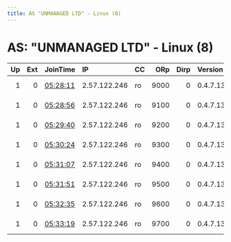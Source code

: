 ```yaml
---
title: AS "UNMANAGED LTD" - Linux (8)
---
```


# AS: "UNMANAGED LTD" - Linux (8)

|   Up |   Ext | JoinTime                                                                                              | IP           | CC   |   ORp |   Dirp | Version   | Contact                  | Nickname   |   eFamMembers |
|-----:|------:|:------------------------------------------------------------------------------------------------------|:-------------|:-----|------:|-------:|:----------|:-------------------------|:-----------|--------------:|
|    1 |     0 | [05:28:11](https://nusenu.github.io/OrNetStats/w/relay/EDDC30E9188C4AB41706C652BFE28B9F2C323928.html) | 2.57.122.246 | ro   |  9000 |      0 | 0.4.7.13  | email:admin prsv.ch url: | prsv       |           145 |
|    1 |     0 | [05:28:56](https://nusenu.github.io/OrNetStats/w/relay/1B2BDE1FBF5F02F91B147DD7600A3036FA6DDBF7.html) | 2.57.122.246 | ro   |  9100 |      0 | 0.4.7.13  | email:admin prsv.ch url: | prsv       |           145 |
|    1 |     0 | [05:29:40](https://nusenu.github.io/OrNetStats/w/relay/C26A31E92ACA5B140B8D397871888E0DE1899BC0.html) | 2.57.122.246 | ro   |  9200 |      0 | 0.4.7.13  | email:admin prsv.ch url: | prsv       |           145 |
|    1 |     0 | [05:30:24](https://nusenu.github.io/OrNetStats/w/relay/014B673F5342F70F7C5CADC15A8C86CBA6D1608C.html) | 2.57.122.246 | ro   |  9300 |      0 | 0.4.7.13  | email:admin prsv.ch url: | prsv       |           145 |
|    1 |     0 | [05:31:07](https://nusenu.github.io/OrNetStats/w/relay/C7404C2152F23594662E887C3941039C64C697F9.html) | 2.57.122.246 | ro   |  9400 |      0 | 0.4.7.13  | email:admin prsv.ch url: | prsv       |           145 |
|    1 |     0 | [05:31:51](https://nusenu.github.io/OrNetStats/w/relay/0EF492E6702F6F2B5D16881393FFA347A764C017.html) | 2.57.122.246 | ro   |  9500 |      0 | 0.4.7.13  | email:admin prsv.ch url: | prsv       |           145 |
|    1 |     0 | [05:32:35](https://nusenu.github.io/OrNetStats/w/relay/81AA41BF043DD658FC2D8868678F84F82E9DDB86.html) | 2.57.122.246 | ro   |  9600 |      0 | 0.4.7.13  | email:admin prsv.ch url: | prsv       |           145 |
|    1 |     0 | [05:33:19](https://nusenu.github.io/OrNetStats/w/relay/4FA304304C2E4A49CA20CB58EA14952901800D73.html) | 2.57.122.246 | ro   |  9700 |      0 | 0.4.7.13  | email:admin prsv.ch url: | prsv       |           145 |
